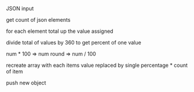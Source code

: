 JSON input

get count of json elements

for each element total up the value assigned

divide total of values by 360 to get percent of one value


num * 100 => num round => num / 100





recreate array with each items value replaced by single percentage * count of item

push new object